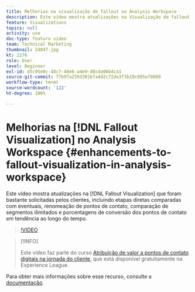 ```yaml
---
title: Melhorias na visualização de fallout no Analysis Workspace
description: Este vídeo mostra atualizações na Visualização de fallout que foram altamente solicitadas pelos clientes, incluindo etapas diretas comparadas com eventuais, renomeação de pontos de contato, comparação de segmentos ilimitados e porcentagens de conversão dos pontos de contato de tendência ao longo do tempo.
feature: Visualizations
topics: null
activity: use
doc-type: feature video
team: Technical Marketing
thumbnail: 24047.jpg
kt: 2276
role: User
level: Beginner
exl-id: d5c95e0c-48c7-48e6-a4e9-d8cda06b4ca1
source-git-commit: 77b97a2593301bfa4d2c72de3f3b19c095e70600
workflow-type: tm+mt
source-wordcount: '122'
ht-degree: 100%

---
```


# Melhorias na [!DNL Fallout Visualization] no Analysis Workspace {#enhancements-to-fallout-visualization-in-analysis-workspace}

Este vídeo mostra atualizações na [!DNL Fallout Visualization] que foram bastante solicitadas pelos clientes, incluindo etapas diretas comparadas com eventuais, renomeação de pontos de contato, comparação de segmentos ilimitados e porcentagens de conversão dos pontos de contato em tendência ao longo do tempo.

>[!VIDEO](https://video.tv.adobe.com/v/24047/?quality=12)

>[!INFO]
>
> Este vídeo faz parte do curso [Atribuição de valor a pontos de contato digitais na jornada do cliente](https://experienceleague.adobe.com/?recommended=Analytics-U-1-2020.2&amp;lang=pt-BR), que está disponível gratuitamente na Experience League.

Para obter mais informações sobre esse recurso, consulte a [documentação](https://experienceleague.adobe.com/docs/analytics/analyze/analysis-workspace/visualizations/fallout/fallout-flow.html?lang=pt-BR).
